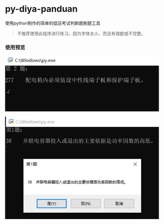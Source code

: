 # py-diya-panduan
使用python制作的简单的低压考试判断题刷题工具

> 不推荐使用此程序进行练习，因为字体太小，而且有错题或不完整。

### 使用预览

![1](https://github.com/PTA00/py-diya-panduan/blob/main/image/0.png)

![2](https://github.com/PTA00/py-diya-panduan/blob/main/image/1.png)
